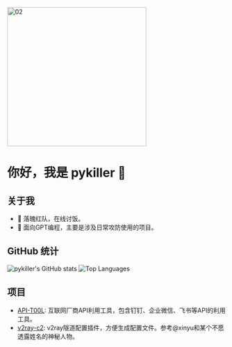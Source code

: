 <img width="320" alt="02" src="https://github.com/user-attachments/assets/21f483bb-0efa-454c-b289-e108a8f7b5e2" />


# 你好，我是 pykiller 👋

## 关于我

- 🔭 落魄红队，在线讨饭。
- 🌱 面向GPT编程，主要是涉及日常攻防使用的项目。



## GitHub 统计

![pykiller's GitHub stats](https://github-readme-stats.vercel.app/api?username=pykiller&show_icons=true&theme=radical) ![Top Languages](https://github-readme-stats.vercel.app/api/top-langs/?username=pykiller&layout=compact&theme=radical)

## 项目

- [API-T00L](https://github.com/pykiller/API-T00L): 互联网厂商API利用工具，包含钉钉、企业微信、飞书等API的利用工具。
- [v2ray-c2](https://github.com/pykiller/v2ray-c2): v2ray隧道配置插件，方便生成配置文件。参考@xinyu和某个不愿透露姓名的神秘人物。

